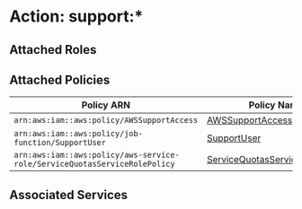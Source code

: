 # Action: support:*

## Attached Roles

## Attached Policies

| Policy ARN | Policy Name |
|------------|-------------|
| `arn:aws:iam::aws:policy/AWSSupportAccess` | [AWSSupportAccess](../policies.md#awssupportaccess) |
| `arn:aws:iam::aws:policy/job-function/SupportUser` | [SupportUser](../policies.md#supportuser) |
| `arn:aws:iam::aws:policy/aws-service-role/ServiceQuotasServiceRolePolicy` | [ServiceQuotasServiceRolePolicy](../policies.md#servicequotasservicerolepolicy) |

## Associated Services

